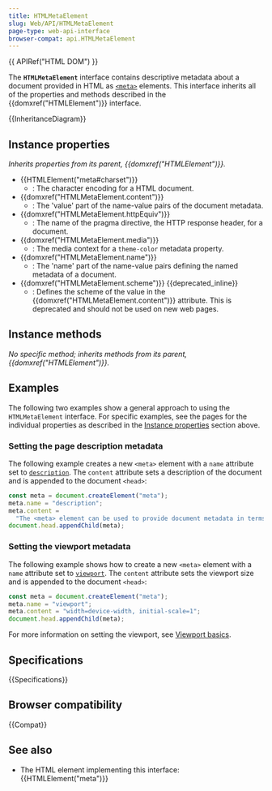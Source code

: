 ```yaml
---
title: HTMLMetaElement
slug: Web/API/HTMLMetaElement
page-type: web-api-interface
browser-compat: api.HTMLMetaElement
---
```


{{ APIRef("HTML DOM") }}

The **`HTMLMetaElement`** interface contains descriptive metadata about a document provided in HTML as [`<meta>`](/en-US/docs/Web/HTML/Reference/Element/meta) elements.
This interface inherits all of the properties and methods described in the {{domxref("HTMLElement")}} interface.

{{InheritanceDiagram}}

## Instance properties

_Inherits properties from its parent, {{domxref("HTMLElement")}}._

- {{HTMLElement("meta#charset")}}
  - : The character encoding for a HTML document.
- {{domxref("HTMLMetaElement.content")}}
  - : The 'value' part of the name-value pairs of the document metadata.
- {{domxref("HTMLMetaElement.httpEquiv")}}
  - : The name of the pragma directive, the HTTP response header, for a document.
- {{domxref("HTMLMetaElement.media")}}
  - : The media context for a `theme-color` metadata property.
- {{domxref("HTMLMetaElement.name")}}
  - : The 'name' part of the name-value pairs defining the named metadata of a document.
- {{domxref("HTMLMetaElement.scheme")}} {{deprecated_inline}}
  - : Defines the scheme of the value in the {{domxref("HTMLMetaElement.content")}} attribute.
    This is deprecated and should not be used on new web pages.

## Instance methods

_No specific method; inherits methods from its parent, {{domxref("HTMLElement")}}._

## Examples

The following two examples show a general approach to using the `HTMLMetaElement` interface.
For specific examples, see the pages for the individual properties as described in the [Instance properties](#instance_properties) section above.

### Setting the page description metadata

The following example creates a new `<meta>` element with a `name` attribute set to [`description`](/en-US/docs/Web/HTML/Reference/Element/meta/name#standard_metadata_names_defined_in_the_html_specification).
The `content` attribute sets a description of the document and is appended to the document `<head>`:

```js
const meta = document.createElement("meta");
meta.name = "description";
meta.content =
  "The <meta> element can be used to provide document metadata in terms of name-value pairs, with the name attribute giving the metadata name, and the content attribute giving the value.";
document.head.appendChild(meta);
```

### Setting the viewport metadata

The following example shows how to create a new `<meta>` element with a `name` attribute set to [`viewport`](/en-US/docs/Web/HTML/Reference/Element/meta/name#standard_metadata_names_defined_in_other_specifications).
The `content` attribute sets the viewport size and is appended to the document `<head>`:

```js
const meta = document.createElement("meta");
meta.name = "viewport";
meta.content = "width=device-width, initial-scale=1";
document.head.appendChild(meta);
```

For more information on setting the viewport, see [Viewport basics](/en-US/docs/Web/HTML/Viewport_meta_tag#viewport_basics).

## Specifications

{{Specifications}}

## Browser compatibility

{{Compat}}

## See also

- The HTML element implementing this interface: {{HTMLElement("meta")}}
